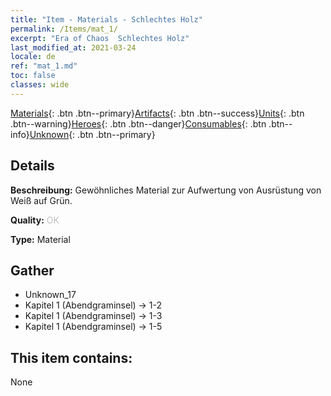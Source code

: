```yaml
---
title: "Item - Materials - Schlechtes Holz"
permalink: /Items/mat_1/
excerpt: "Era of Chaos  Schlechtes Holz"
last_modified_at: 2021-03-24
locale: de
ref: "mat_1.md"
toc: false
classes: wide
---
```

 [Materials](/de/Items/){: .btn .btn--primary}[Artifacts](/de/Items/Artifacts/){: .btn .btn--success}[Units](/de/Items/Units/){: .btn .btn--warning}[Heroes](/de/Items/Heroes/){: .btn .btn--danger}[Consumables](/de/Items/Consumables/){: .btn .btn--info}[Unknown](/de/Items/Unknown/){: .btn .btn--primary}

## Details
 **Beschreibung:** Gewöhnliches Material zur Aufwertung von Ausrüstung von Weiß auf Grün.

 **Quality:** <span style="color: #C0C0C0">OK</span>

 **Type:** Material

## Gather

*    Unknown_17 
*    Kapitel 1 (Abendgraminsel) -> 1-2 
*    Kapitel 1 (Abendgraminsel) -> 1-3 
*    Kapitel 1 (Abendgraminsel) -> 1-5 

## This item contains:

  None

